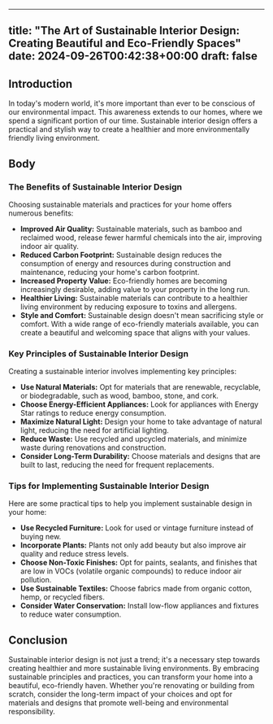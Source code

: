 
---
title: "The Art of Sustainable Interior Design: Creating Beautiful and Eco-Friendly Spaces"
date: 2024-09-26T00:42:38+00:00
draft: false
---

## Introduction

In today's modern world, it's more important than ever to be conscious of our environmental impact. This awareness extends to our homes, where we spend a significant portion of our time. Sustainable interior design offers a practical and stylish way to create a healthier and more environmentally friendly living environment.

## Body

### The Benefits of Sustainable Interior Design

Choosing sustainable materials and practices for your home offers numerous benefits:

- **Improved Air Quality:** Sustainable materials, such as bamboo and reclaimed wood, release fewer harmful chemicals into the air, improving indoor air quality.
- **Reduced Carbon Footprint:** Sustainable design reduces the consumption of energy and resources during construction and maintenance, reducing your home's carbon footprint.
- **Increased Property Value:** Eco-friendly homes are becoming increasingly desirable, adding value to your property in the long run.
- **Healthier Living:** Sustainable materials can contribute to a healthier living environment by reducing exposure to toxins and allergens.
- **Style and Comfort:** Sustainable design doesn't mean sacrificing style or comfort. With a wide range of eco-friendly materials available, you can create a beautiful and welcoming space that aligns with your values.

### Key Principles of Sustainable Interior Design

Creating a sustainable interior involves implementing key principles:

- **Use Natural Materials:** Opt for materials that are renewable, recyclable, or biodegradable, such as wood, bamboo, stone, and cork.
- **Choose Energy-Efficient Appliances:** Look for appliances with Energy Star ratings to reduce energy consumption.
- **Maximize Natural Light:** Design your home to take advantage of natural light, reducing the need for artificial lighting.
- **Reduce Waste:** Use recycled and upcycled materials, and minimize waste during renovations and construction.
- **Consider Long-Term Durability:** Choose materials and designs that are built to last, reducing the need for frequent replacements.

### Tips for Implementing Sustainable Interior Design

Here are some practical tips to help you implement sustainable design in your home:

- **Use Recycled Furniture:** Look for used or vintage furniture instead of buying new.
- **Incorporate Plants:** Plants not only add beauty but also improve air quality and reduce stress levels.
- **Choose Non-Toxic Finishes:** Opt for paints, sealants, and finishes that are low in VOCs (volatile organic compounds) to reduce indoor air pollution.
- **Use Sustainable Textiles:** Choose fabrics made from organic cotton, hemp, or recycled fibers.
- **Consider Water Conservation:** Install low-flow appliances and fixtures to reduce water consumption.

## Conclusion

Sustainable interior design is not just a trend; it's a necessary step towards creating healthier and more sustainable living environments. By embracing sustainable principles and practices, you can transform your home into a beautiful, eco-friendly haven. Whether you're renovating or building from scratch, consider the long-term impact of your choices and opt for materials and designs that promote well-being and environmental responsibility.